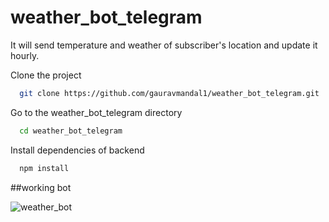 # weather_bot_telegram
It will send temperature and weather of subscriber's location and update it hourly.

Clone the project

```bash
  git clone https://github.com/gauravmandal1/weather_bot_telegram.git
```

Go to the weather_bot_telegram directory

```bash
  cd weather_bot_telegram
```

Install dependencies of backend

```bash
  npm install 
  ```

##working bot 


![weather_bot](https://user-images.githubusercontent.com/64638825/215322138-eaa38195-8956-4fe7-9a2c-b2edc6aa2396.jpg)
